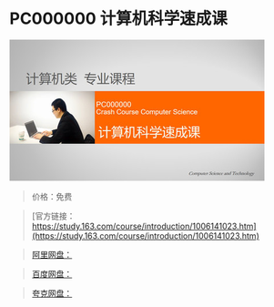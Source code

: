 # PC000000 计算机科学速成课

![img](../../../assets/study163/free/9fcb45a1-6303-4147-8fc5-f962b68f7676.jpg)

> 价格：免费

> [官方链接：https://study.163.com/course/introduction/1006141023.htm](https://study.163.com/course/introduction/1006141023.htm)

> [阿里网盘：]()

> [百度网盘：]()

> [夸克网盘：]()
